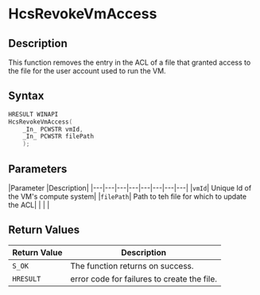 # HcsRevokeVmAccess

## Description
This function removes the entry in the ACL of a file that granted access to the file for the user account used to run the VM.

## Syntax
```Cpp
HRESULT WINAPI
HcsRevokeVmAccess(
    _In_ PCWSTR vmId,
    _In_ PCWSTR filePath
    );
```

## Parameters
|Parameter     |Description|
|---|---|---|---|---|---|---|---| 
|`vmId`| Unique Id of the VM's compute system|
|`filePath`| Path to teh file for which to update the ACL|
|    |    | 



## Return Values
|Return Value | Description|
|---|---|
|`S_OK` | The function returns on success.|
|`HRESULT` | error code for failures to create the file.|
